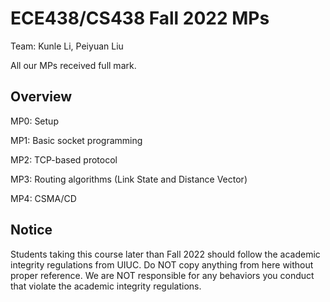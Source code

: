 # ECE438/CS438 Fall 2022 MPs
Team: Kunle Li, Peiyuan Liu

All our MPs received full mark.

## Overview
MP0: Setup

MP1: Basic socket programming

MP2: TCP-based protocol

MP3: Routing algorithms (Link State and Distance Vector)

MP4: CSMA/CD

## Notice
Students taking this course later than Fall 2022 should follow the academic integrity regulations from UIUC. Do NOT copy anything from here without proper reference. We are NOT responsible for any behaviors you conduct that violate the academic integrity regulations.
